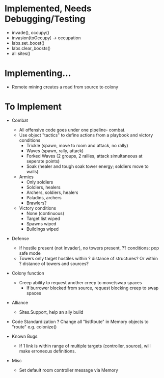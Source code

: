 # Implemented, Needs Debugging/Testing
- invade(), occupy()
- invasion(toOccupy) -> occupation
- labs.set_boost()
- labs.clear_boosts()
- all sites()



# Implementing...
- Remote mining creates a road from source to colony



# To Implement
- Combat
	* All offensive code goes under one pipeline- combat.
	- Use object "tactics" to define actions from a playbook and victory conditions
		- Trickle (spawn, move to room and attack, no rally)
		- Waves (spawn, rally, attack)
		- Forked Waves (2 groups, 2 rallies, attack simultaneous at seperate points)
		- Soak (healer and tough soak tower energy; soldiers move to walls)
	- Armies
		- Only soldiers
		- Soldiers, healers
		- Archers, soldiers, healers
		- Paladins, archers
		- Brawlers?
	- Victory conditions
		- None (continuous)
		- Target list wiped
		- Spawns wiped
		- Buildings wiped

- Defense
	- If hostile present (not Invader), no towers present, ?? conditions: pop safe mode
	- Towers only target hostiles within ? distance of structures? Or within ? distance of towers and sources?

- Colony function
	- Creep ability to request another creep to move/swap spaces
		- If burrower blocked from source, request blocking creep to swap spaces

- Alliance
	- Sites.Support, help an ally build

- Code Standardization
	? Change all "listRoute" in Memory objects to "route" e.g. colonize()

- Known Bugs
	- If 1 link is within range of multiple targets (controller, source), will make erroneous definitions.

- Misc
	- Set default room controller message via Memory